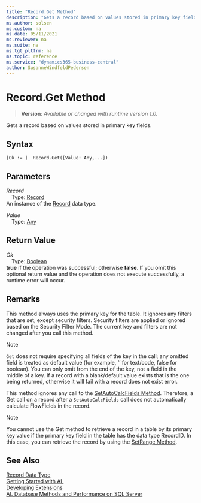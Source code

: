 ```yaml
---
title: "Record.Get Method"
description: "Gets a record based on values stored in primary key fields."
ms.author: solsen
ms.custom: na
ms.date: 05/11/2021
ms.reviewer: na
ms.suite: na
ms.tgt_pltfrm: na
ms.topic: reference
ms.service: "dynamics365-business-central"
author: SusanneWindfeldPedersen
---
```

[//]: # (START>DO_NOT_EDIT)
[//]: # (IMPORTANT:Do not edit any of the content between here and the END>DO_NOT_EDIT.)
[//]: # (Any modifications should be made in the .xml files in the ModernDev repo.)
# Record.Get Method
> **Version**: _Available or changed with runtime version 1.0._

Gets a record based on values stored in primary key fields.


## Syntax
```
[Ok := ]  Record.Get([Value: Any,...])
```
## Parameters
*Record*  
&emsp;Type: [Record](record-data-type.md)  
An instance of the [Record](record-data-type.md) data type.

*Value*  
&emsp;Type: [Any](../any/any-data-type.md)  
  


## Return Value
*Ok*  
&emsp;Type: [Boolean](../boolean/boolean-data-type.md)  
**true** if the operation was successful; otherwise **false**.   If you omit this optional return value and the operation does not execute successfully, a runtime error will occur.  


[//]: # (IMPORTANT: END>DO_NOT_EDIT)

## Remarks

This method always uses the primary key for the table. It ignores any filters that are set, except security filters. Security filters are applied or ignored based on the Security Filter Mode. The current key and filters are not changed after you call this method. <!-- For more information, see Security Filter Modes.-->

> [!NOTE]  
> `Get` does not require specifying all fields of the key in the call; any omitted field is treated as default value (for example, ‘’ for text/code, false for boolean). You can only omit from the end of the key, not a field in the middle of a key. If a record with a blank/default value exists that is the one being returned, otherwise it will fail with a record does not exist error.

This method ignores any call to the [SetAutoCalcFields Method](../record/record-setautocalcfields-method.md). Therefore, a Get call on a record after a `SetAutoCalcFields` call does not automatically calculate FlowFields in the record.

> [!NOTE]  
> You cannot use the Get method to retrieve a record in a table by its primary key value if the primary key field in the table has the data type RecordID. In this case, you can retrieve the record by using the [SetRange Method](record-setrange-method.md).

<!--
## Example
This example requires that you create the following variable and text constants in the AL.


Variable name	DataType	Subtype

CustomerRec	Record	Customer


Text constant	ConstValue
Text000	The record was found.
Text001	The record could not be found.

Copy
CustomerRec.Get('1120');  
// This statement causes a run-time error if customer 1120 cannot be   
// found. To avoid this, use the following construct:  
IF CustomerRec.Get('1120') THEN  
  Message(Text000)  
ELSE  
  Message(Text001);  

-->
## See Also
[Record Data Type](record-data-type.md)  
[Getting Started with AL](../../devenv-get-started.md)  
[Developing Extensions](../../devenv-dev-overview.md)  
[AL Database Methods and Performance on SQL Server](../../../administration/optimize-sql-al-Database-methods-and-performance-on-server.md)
